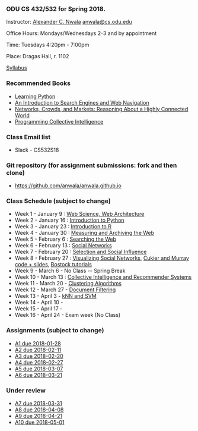 ### ODU CS 432/532 for Spring 2018.
Instructor: [Alexander C. Nwala](http://www.cs.odu.edu/~anwala/) <anwala@cs.odu.edu> 

Office Hours: Mondays/Wednesdays 2-3 and by appointment

Time: Tuesdays 4:20pm - 7:00pm

Place: Dragas Hall, r. 1102

[Syllabus](syllabus.txt)

### Recommended Books
* [Learning Python](http://shop.oreilly.com/product/9780596158071.do)
* [An Introduction to Search Engines and Web Navigation](http://www.wiley.com/WileyCDA/WileyTitle/productCd-047052684X.html)
* [Networks, Crowds, and Markets: Reasoning About a Highly Connected World ](http://www.cs.cornell.edu/home/kleinber/networks-book/)
* [Programming Collective Intelligence](http://shop.oreilly.com/product/9780596529321.do)

### Class Email list
* Slack - CS532S18

### Git repository (for assignment submissions: fork and then clone)
* https://github.com/anwala/anwala.github.io

### Class Schedule (subject to change)
* Week 1 - January 9 : [Web Science, Web Architecture](https://docs.google.com/presentation/d/1iqEp6SZgZ-P0IOUt80Gs1wpxKlO26glFSJipnHMMItY/edit?usp=sharing)
* Week 2 - January 16 : [Introduction to Python](https://drive.google.com/file/d/1dRkD-FneQTIdcNaMEKx4PqfGt1VaQk-m/view?usp=sharing)
* Week 3 - January 23 : [Introduction to R](https://drive.google.com/file/d/1ET4w96hr5qGDx_lq6aM78Nyc9tn4WUuz/view?usp=sharing)
* Week 4 - January 30 : [Measuring and Archiving the Web](https://docs.google.com/presentation/d/1WLPlpCS8OtTE_o-rQcoXyeKc-b_US1ZzTFsiwv9sU4A/edit?usp=sharing)
* Week 5 - February 6 : [Searching the Web](https://docs.google.com/presentation/d/1jbci5sgF2FSi7II9gQdRK7ZdaZwNlqnPh3FUPuZq7Q0/edit?usp=sharing)
* Week 6 - February 13 : [Social Networks](https://docs.google.com/presentation/d/1ihf6N8bHgzM5VLAyHkmF_i5JGUBVpCSdsvYpk8XgHwo/edit?usp=sharing)
* Week 7 - February 20 : [Selection and Social Influence](https://docs.google.com/presentation/d/1ZRPM1lEe-E0u6tLljbnweX3ST4_H-oAA03ylBk2UlWk/edit?usp=sharing)
* Week 8 - February 27 : [Visualizing Social Networks](https://docs.google.com/presentation/d/1PA6QpRS0RK_e6xeBOSX0tdU8FWw7gcqNo4CT6DqpfLc/edit?usp=sharing), [Cukier and Murray code + slides](https://github.com/alignedleft/strata-d3-tutorial), [Bostock tutorials](https://github.com/d3/d3/wiki/Tutorials)
* Week 9 - March 6 - No Class -- Spring Break
* Week 10 - March 13 : [Collective Intelligence and Recommender Systems](https://docs.google.com/presentation/d/1rt6O2BIXoWBzYhzs2RzYHhmoeZLkPyTEbE_vhJ1kSPE/edit?usp=sharing)
* Week 11 - March 20 - [Clustering Algorithms](https://raw.githubusercontent.com/phonedude/cs532-s17/master/slides/week-12-clustering.ppt)
* Week 12 - March 27 - [Document Filtering](https://raw.githubusercontent.com/phonedude/cs532-s17/master/slides/week-14-document-filtering.ppt)
* Week 13 - April 3 - [kNN and SVM](https://raw.githubusercontent.com/phonedude/cs532-s17/master/slides/week-15-knn-svm.ppt) 
* Week 14 - April 10 - 
* Week 15 - April 17 - 
* Week 16 - April 24 - Exam week (No Class)

### Assignments (subject to change)
* [A1 due 2018-01-28](./assignments/a1.txt)
* [A2 due 2018-02-11](./assignments/a2.txt)
* [A3 due 2018-02-20](./assignments/a3.txt)
* [A4 due 2018-02-27](./assignments/a4.txt)
* [A5 due 2018-03-07](./assignments/a5.txt)
* [A6 due 2018-03-21](./assignments/a6.txt)
### Under review
* [A7 due 2018-03-31](./assignments/a7.txt)
* [A8 due 2018-04-08](./assignments/a8.txt)
* [A9 due 2018-04-21](./assignments/a9.txt)
* [A10 due 2018-05-01](./assignments/a10.txt)
